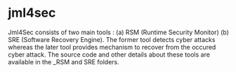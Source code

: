 # jml4sec
Jml4Sec consists of two main tools : (a) RSM (Runtime Security Monitor) (b) SRE (Software Recovery Engine). The former tool detects cyber attacks whereas the later tool provides mechanism to recover from the occured cyber attack. The source code and other details about these tools are available in the _RSM and SRE folders.
